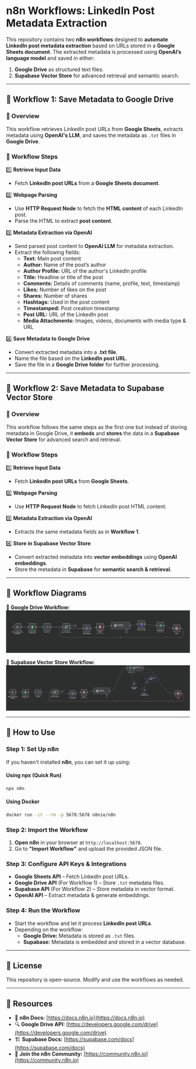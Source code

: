 # n8n Workflows: LinkedIn Post Metadata Extraction  

This repository contains two **n8n workflows** designed to **automate LinkedIn post metadata extraction** based on URLs stored in a **Google Sheets document**. The extracted metadata is processed using **OpenAI’s language model** and saved in either:  

1. **Google Drive** as structured text files.  
2. **Supabase Vector Store** for advanced retrieval and semantic search.  

---

## 📌 Workflow 1: Save Metadata to Google Drive  

### **🔹 Overview**  
This workflow retrieves LinkedIn post URLs from **Google Sheets**, extracts metadata using **OpenAI's LLM**, and saves the metadata as `.txt` files in **Google Drive**.  

### **🔹 Workflow Steps**  
1️⃣ **Retrieve Input Data**  
- Fetch **LinkedIn post URLs** from a **Google Sheets document**.  

2️⃣ **Webpage Parsing**  
- Use **HTTP Request Node** to fetch the **HTML content** of each LinkedIn post.  
- Parse the HTML to extract **post content**.  

3️⃣ **Metadata Extraction via OpenAI**  
- Send parsed post content to **OpenAI LLM** for metadata extraction.  
- Extract the following fields:  
  - **Text:** Main post content  
  - **Author:** Name of the post’s author  
  - **Author Profile:** URL of the author's LinkedIn profile  
  - **Title:** Headline or title of the post  
  - **Comments:** Details of comments (name, profile, text, timestamp)  
  - **Likes:** Number of likes on the post  
  - **Shares:** Number of shares  
  - **Hashtags:** Used in the post content  
  - **Timestamped:** Post creation timestamp  
  - **Post URL:** URL of the LinkedIn post  
  - **Media Attachments:** Images, videos, documents with media type & URL  

4️⃣ **Save Metadata to Google Drive**  
- Convert extracted metadata into a **.txt file**.  
- Name the file based on the **LinkedIn post URL**.  
- Save the file in a **Google Drive folder** for further processing.  

---

## 📌 Workflow 2: Save Metadata to Supabase Vector Store  

### **🔹 Overview**  
This workflow follows the same steps as the first one but instead of storing metadata in Google Drive, it **embeds** and **stores** the data in a **Supabase Vector Store** for advanced search and retrieval.  

### **🔹 Workflow Steps**  
1️⃣ **Retrieve Input Data**  
- Fetch **LinkedIn post URLs** from **Google Sheets**.  

2️⃣ **Webpage Parsing**  
- Use **HTTP Request Node** to fetch LinkedIn post HTML content.  

3️⃣ **Metadata Extraction via OpenAI**  
- Extracts the same metadata fields as in **Workflow 1**.  

4️⃣ **Store in Supabase Vector Store**  
- Convert extracted metadata into **vector embeddings** using **OpenAI embeddings**.  
- Store the metadata in **Supabase** for **semantic search & retrieval**.  

---

## 📌 Workflow Diagrams  

**🔹 Google Drive Workflow:**  
![LinkedIn Metadata to Google Drive](LinkedIn_Metadata_GoogleDrive.png)  

**🔹 Supabase Vector Store Workflow:**  
![LinkedIn Metadata to Supabase](LinkedIn_Metadata_Supabase.png)  

---

## 🚀 How to Use  

### **Step 1: Set Up n8n**  
If you haven't installed **n8n**, you can set it up using:  

#### **Using npx (Quick Run)**
```bash
npx n8n
```

#### **Using Docker**
```bash
docker run -it --rm -p 5678:5678 n8nio/n8n
```

### **Step 2: Import the Workflow**  
1. **Open n8n** in your browser at `http://localhost:5678`.  
2. Go to **"Import Workflow"** and upload the provided JSON file.  

### **Step 3: Configure API Keys & Integrations**  
- **Google Sheets API** – Fetch LinkedIn post URLs.  
- **Google Drive API** (For Workflow 1) – Store `.txt` metadata files.  
- **Supabase API** (For Workflow 2) – Store metadata in vector format.  
- **OpenAI API** – Extract metadata & generate embeddings.  

### **Step 4: Run the Workflow**  
- Start the workflow and let it process **LinkedIn post URLs**.  
- Depending on the workflow:  
  - **Google Drive:** Metadata is stored as `.txt` files.  
  - **Supabase:** Metadata is embedded and stored in a vector database.  

---

## 📜 License  
This repository is open-source. Modify and use the workflows as needed.  

---

## 🔗 Resources  
- 📖 **n8n Docs:** [https://docs.n8n.io](https://docs.n8n.io)  
- 🔍 **Google Drive API:** [https://developers.google.com/drive](https://developers.google.com/drive)  
- 🏗️ **Supabase Docs:** [https://supabase.com/docs](https://supabase.com/docs)  
- 💬 **Join the n8n Community:** [https://community.n8n.io](https://community.n8n.io)  
